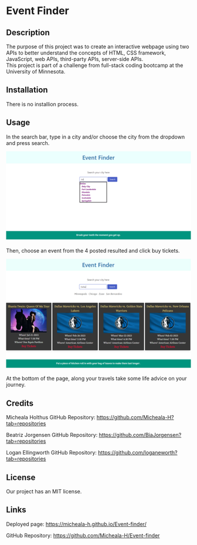 # Event Finder

## Description

The purpose of this project was to create an interactive webpage using two APIs to better understand the concepts of HTML, CSS framework, JavaScript, web APIs, third-party APIs, server-side APIs.\
This project is part of a challenge from full-stack coding bootcamp at the University of Minnesota.

## Installation

There is no installion process.

## Usage

In the search bar, type in a city and/or choose the city from the dropdown and press search.

<kbd>![screenshot drop down](./assets/images/Screenshot_20230130_092354.png)</kbd>

Then, choose an event from the 4 posted resulted and click buy tickets.

<kbd>![screenshot results](./assets/images/Screenshot_20230130_092128.png)</kbd>

At the bottom of the page, along your travels take some life advice on your journey.

## Credits

Micheala Holthus
GitHub Repository: https://github.com/Micheala-H?tab=repositories

Beatriz Jorgensen
GitHub Repository: https://github.com/BiaJorgensen?tab=repositories

Logan Ellingworth
GitHub Repository: https://github.com/loganeworth?tab=repositories

## License

Our project has an MIT license.

## Links

Deployed page: https://micheala-h.github.io/Event-finder/

GitHub Repository: https://github.com/Micheala-H/Event-finder